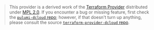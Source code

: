 > This provider is a derived work of the [Terraform Provider](https://github.com/terraform-providers/terraform-provider-dcloud)
> distributed under [MPL 2.0](https://www.mozilla.org/en-US/MPL/2.0/). If you encounter a bug or missing feature,
> first check the [`pulumi-dcloud` repo](/issues); however, if that doesn't turn up anything,
> please consult the source [`terraform-provider-dcloud` repo](https://github.com/terraform-providers/terraform-provider-dcloud/issues).
